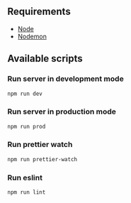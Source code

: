 ## Requirements
* [Node](https://nodejs.org/)
* [Nodemon](https://nodemon.io/)

## Available scripts
### Run server in development mode
```sh
npm run dev
```

### Run server in production mode
```sh
npm run prod
```

### Run prettier watch
```sh
npm run prettier-watch
```

### Run eslint
```sh
npm run lint
```
